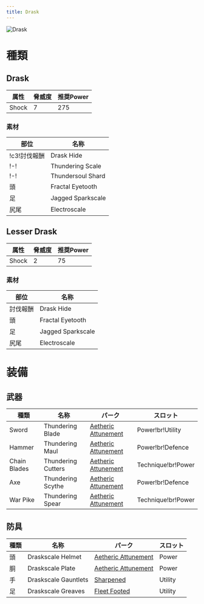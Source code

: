 ```yaml
---
title: Drask
---
```

![Drask](/img/icon_drask.png)

# 種類

## Drask
| 属性 | 脅威度 | 推奨Power |
| --- | --- | --- |
| Shock | 7 | 275 |

### 素材
| 部位 | 名称 |
| --- | --- |
| !c3!討伐報酬 | Drask Hide |
| !-! | Thundering Scale |
| !-! | Thundersoul Shard |
| 頭 | Fractal Eyetooth |
| 足 | Jagged Sparkscale |
| 尻尾 | Electroscale |

## Lesser Drask

| 属性 | 脅威度 | 推奨Power |
| --- | --- | --- |
| Shock | 2 | 75 |

### 素材
| 部位 | 名称 |
| --- | --- |
| 討伐報酬 | Drask Hide |
| 頭 | Fractal Eyetooth |
| 足 | Jagged Sparkscale |
| 尻尾 | Electroscale |

# 装備
## 武器
| 種類 | 名称 | パーク | スロット |
| --- | --- | --- | --- |
| Sword | Thundering Blade | [Aetheric Attunement](/data/パーク/#aetheric-attunement) | Power!br!Utility |
| Hammer | Thundering Maul | [Aetheric Attunement](/data/パーク/#aetheric-attunement) | Power!br!Defence |
| Chain Blades | Thundering Cutters | [Aetheric Attunement](/data/パーク/#aetheric-attunement) | Technique!br!Power |
| Axe | Thundering Scythe | [Aetheric Attunement](/data/パーク/#aetheric-attunement) | Power!br!Defence |
| War Pike | Thundering Spear | [Aetheric Attunement](/data/パーク/#aetheric-attunement) | Technique!br!Power |

## 防具
| 種類 | 名称 | パーク | スロット |
| --- | --- | --- | --- |
| 頭 | Draskscale Helmet | [Aetheric Attunement](/data/パーク/#aetheric-attunement) | Power |
| 胴 | Draskscale Plate | [Aetheric Attunement](/data/パーク/#aetheric-attunement) | Power |
| 手 | Draskscale Gauntlets | [Sharpened](/data/パーク/#sharpened) | Utility |
| 足 | Draskscale Greaves | [Fleet Footed](/data/パーク/#fleet-footed) | Utility |
